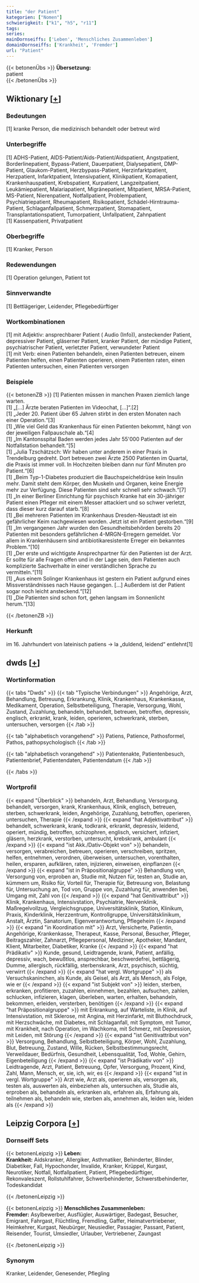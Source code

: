 ```yaml
---
title: "der Patient"
kategorien: ["Nomen"]
schwierigkeit: ["k1", "h5", "r11"]
tags:
series:
mainDornseiffs: ['Leben', 'Menschliches Zusammenleben']
domainDornseiffs: ['Krankheit', 'Fremder']
url: "Patient"
---
```


{{< betonenÜbs >}}
**Übersetzung:**  
patient  
{{< /betonenÜbs >}}

## Wiktionary [[+](https://de.wiktionary.org/wiki/Patient)]

### Bedeutungen
[1] kranke Person, die medizinisch behandelt oder betreut wird  

### Unterbegriffe
[1] ADHS-Patient, AIDS-Patient/Aids-Patient/Aidspatient, Angstpatient, Borderlinepatient, Bypass-Patient, Dauerpatient, Dialysepatient, DMP-Patient, Glaukom-Patient, Herzbypass-Patient, Herzinfarktpatient, Herzpatient, Infarktpatient, Intensivpatient, Klinikpatient, Komapatient, Krankenhauspatient, Krebspatient, Kurpatient, Langzeitpatient, Leukämiepatient, Malariapatient, Migränepatient, Mitpatient, MRSA-Patient, MS-Patient, Nierenpatient, Notfallpatient, Problempatient, Psychiatriepatient, Rheumapatient, Risikopatient, Schädel-Hirntrauma-Patient, Schlaganfallpatient, Schmerzpatient, Stomapatient, Transplantationspatient, Tumorpatient, Unfallpatient, Zahnpatient  
[1] Kassenpatient, Privatpatient  

### Oberbegriffe
[1] Kranker, Person  

### Redewendungen
[1] Operation gelungen, Patient tot  

### Sinnverwandte
[1] Bettlägeriger, Leidender, Pflegebedürftiger  

### Wortkombinationen
[1] mit Adjektiv: ansprechbarer Patient ( Audio (Info)), ansteckender Patient, depressiver Patient, gläserner Patient, kranker Patient, der mündige Patient, psychiatrischer Patient, verletzter Patient, verwundeter Patient  
[1] mit Verb: einen Patienten behandeln, einen Patienten betreuen, einem Patienten helfen, einen Patienten operieren, einem Patienten raten, einen Patienten untersuchen, einen Patienten versorgen  

### Beispiele
{{< betonenZB >}}
[1] Patienten müssen in manchen Praxen ziemlich lange warten.  
[1] „[…] Ärzte beraten Patienten im Videochat, […]“.[2]  
[1] „Jeder 20. Patient über 65 Jahren stirbt in den ersten Monaten nach einer Operation.“[3]  
[1] „Wie viel Geld das Krankenhaus für einen Patienten bekommt, hängt von der jeweiligen Fallpauschale ab.“[4]  
[1] „Im Kantonsspital Baden werden jedes Jahr 55'000 Patienten auf der Notfallstation behandelt.“[5]  
[1] „Julia Tzschätzsch: Wir haben unter anderem in einer Praxis in  Trendelburg gedreht. Dort betreuen zwei Ärzte 2500 Patienten im Quartal, die Praxis ist immer voll. In Hochzeiten bleiben dann nur fünf  Minuten pro Patient.“[6]  
[1] „Beim Typ-1-Diabetes produziert die Bauchspeicheldrüse kein Insulin mehr. Damit steht dem Körper, den Muskeln und Organen, keine Energie mehr zur Verfügung. Diese Patienten sind sehr schnell sehr schwach.“[7]  
[1] „In einer Berliner Einrichtung für psychisch Kranke hat ein 30-jähriger Patient einen Pfleger mit einem Messer attackiert und so schwer verletzt, dass dieser kurz darauf starb.“[8]  
[1] „Bei mehreren Patienten im Krankenhaus Dresden-Neustadt ist ein gefährlicher Keim nachgewiesen worden. Jetzt ist ein Patient gestorben.“[9]  
[1] „Im vergangenen Jahr wurden den Gesundheitsbehörden bereits 20 Patienten mit besonders gefährlichen 4-MRGN-Erregern gemeldet. Vor allem in Krankenhäusern sind antibiotikaresistente Erreger ein bekanntes Problem.“[10]  
[1] „Der erste und wichtigste Ansprechpartner für den Patienten ist der Arzt. Er sollte für alle Fragen offen und in der Lage sein, dem Patienten auch komplizierte Sachverhalte in einer verständlichen Sprache zu vermitteln.“[11]  
[1] „Aus einem Solinger Krankenhaus ist gestern ein Patient aufgrund eines Missverständnisses nach Hause gegangen. […] Außerdem ist der Patient sogar noch leicht ansteckend.“[12]  
[1] „Die Patienten sind schon fort, gehen langsam im Sonnenlicht herum.“[13]  

{{< /betonenZB >}}
### Herkunft
im 16. Jahrhundert von lateinisch patiens → la „duldend, leidend“ entlehnt[1]  



## dwds [[+](https://www.dwds.de/wb/Patient)]

### Wortinformation
{{< tabs "Dwds" >}}
{{< tab "Typische Verbindungen" >}}
Angehörige, Arzt, Behandlung, Betreuung, Erkrankung, Klinik, Krankenhaus, Krankenkasse, Medikament, Operation, Selbstbeteiligung, Therapie, Versorgung, Wohl, Zustand, Zuzahlung, behandeln, behandelt, betreuen, betroffen, depressiv, englisch, erkrankt, krank, leiden, operieren, schwerkrank, sterben, untersuchen, versorgen
{{< /tab >}}

{{< tab "alphabetisch vorangehend" >}}
Patiens, Patience, Pathosformel, Pathos, pathopsychologisch
{{< /tab >}}

{{< tab "alphabetisch vorangehend" >}}
Patientenakte, Patientenbesuch, Patientenbrief, Patientendaten, Patientendatum
{{< /tab >}}

{{< /tabs >}}

### Wortprofil
{{< expand "Überblick" >}} behandeln, Arzt, Behandlung, Versorgung, behandelt, versorgen, krank, Krankenhaus, Klinik, englisch, betreuen, sterben, schwerkrank, leiden, Angehörige, Zuzahlung, betroffen, operieren, untersuchen, Therapie {{< /expand >}}
{{< expand "hat Adjektivattribut" >}} behandelt, schwerkrank, krank, todkrank, erkrankt, depressiv, leidend, operiert, mündig, betroffen, schizophren, englisch, versichert, infiziert, gläsern, herzkrank, verstorben, untersucht, krebskrank, ambulant {{< /expand >}}
{{< expand "ist Akk./Dativ-Objekt von" >}} behandeln, versorgen, verabreichen, betreuen, operieren, verschreiben, spritzen, helfen, entnehmen, verordnen, überweisen, untersuchen, vorenthalten, heilen, ersparen, aufklären, raten, injizieren, einweisen, einpflanzen {{< /expand >}}
{{< expand "ist in Präpositionalgruppe" >}} Behandlung von, Versorgung von, erproben an, Studie mit, Nutzen für, testen an, Studie an, kümmern um, Risiko für, Vorteil für, Therapie für, Betreuung von, Belastung für, Untersuchung an, Tod von, Gruppe von, Zuzahlung für, anwenden bei, Umgang mit, Zahl von {{< /expand >}}
{{< expand "hat Genitivattribut" >}} Klinik, Krankenhaus, Intensivstation, Psychiatrie, Nervenklinik, Maßregelvollzug, Vergleichsgruppe, Universitätsklinik, Station, Klinikum, Praxis, Kinderklinik, Herzzentrum, Kontrollgruppe, Universitätsklinikum, Anstalt, Ärztin, Sanatorium, Eigenverantwortung, Pflegeheim {{< /expand >}}
{{< expand "in Koordination mit" >}} Arzt, Versicherte, Patientin, Angehörige, Krankenkasse, Therapeut, Kasse, Personal, Besucher, Pfleger, Beitragszahler, Zahnarzt, Pflegepersonal, Mediziner, Apotheker, Mandant, Klient, Mitarbeiter, Diabetiker, Kranke {{< /expand >}}
{{< expand "hat Prädikativ" >}} Kunde, gesund, Leidtragende, krank, Patient, anfällig, depressiv, wach, bewußtlos, ansprechbar, beschwerdefrei, bettlägerig, Dumme, allergisch, rückfällig, sterbenskrank, Arzt, psychisch, süchtig, verwirrt {{< /expand >}}
{{< expand "hat vergl. Wortgruppe" >}} als Versuchskaninchen, als Kunde, als Geisel, als Arzt, als Mensch, als Folge, wie er {{< /expand >}}
{{< expand "ist Subjekt von" >}} leiden, sterben, erkranken, profitieren, zuzahlen, einnehmen, bezahlen, aufsuchen, zahlen, schlucken, infizieren, klagen, überleben, warten, erhalten, behandeln, bekommen, erleiden, versterben, benötigen {{< /expand >}}
{{< expand "hat Präpositionalgruppe" >}} mit Erkrankung, auf Warteliste, in Klinik, auf Intensivstation, mit Sklerose, mit Angina, mit Herzinfarkt, mit Bluthochdruck, mit Herzschwäche, mit Diabetes, mit Schlaganfall, mit Symptom, mit Tumor, mit Krankheit, nach Operation, im Wachkoma, mit Schmerz, mit Depression, mit Leiden, mit Störung {{< /expand >}}
{{< expand "ist Genitivattribut von" >}} Versorgung, Behandlung, Selbstbeteiligung, Körper, Wohl, Zuzahlung, Blut, Betreuung, Zustand, Wille, Rücken, Selbstbestimmungsrecht, Verweildauer, Bedürfnis, Gesundheit, Lebensqualität, Tod, Wohle, Gehirn, Eigenbeteiligung {{< /expand >}}
{{< expand "ist Prädikativ von" >}} Leidtragende, Arzt, Patient, Betreuung, Opfer, Versorgung, Prozent, Kind, Zahl, Mann, Mensch, er, sie, ich, wir, es {{< /expand >}}
{{< expand "ist in vergl. Wortgruppe" >}} Arzt wie, Arzt als, operieren als, versorgen als, testen als, auswerten als, einbeziehen als, untersuchen als, Studie als, erproben als, behandeln als, erkranken als, erfahren als, Erfahrung als, teilnehmen als, behandeln wie, sterben als, annehmen als, leiden wie, leiden als {{< /expand >}}

## Leipzig Corpora [[+](https://corpora.uni-leipzig.de/en/res?word=Patient&corpusId=deu_newscrawl-public_2018)]

### Dornseiff Sets
{{< betonenLeipzig >}}
**Leben:**  
**Krankheit:** Aidskranker, Allergiker, Asthmatiker, Behinderter, Blinder, Diabetiker, Fall, Hypochonder, Invalide, Kranker, Krüppel, Kurgast, Neurotiker, Notfall, Notfallpatient, Patient, Pflegebedürftiger, Rekonvaleszent, Rollstuhlfahrer, Schwerbehinderter, Schwerstbehinderter, Todeskandidat  

{{< /betonenLeipzig >}}


{{< betonenLeipzig >}}
**Menschliches Zusammenleben:**  
**Fremder:** Asylbewerber, Ausflügler, Auswärtiger, Badegast, Besucher, Emigrant, Fahrgast, Flüchtling, Fremdling, Gaffer, Heimatvertriebener, Heimkehrer, Kurgast, Neubürger, Neusiedler, Passagier, Passant, Patient, Reisender, Tourist, Umsiedler, Urlauber, Vertriebener, Zaungast  

{{< /betonenLeipzig >}}

### Synonym
Kranker, Leidender, Genesender, Pflegling

